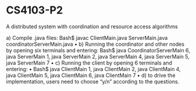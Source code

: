 # CS4103-P2
A distributed system with coordination and resource access algorithms


a) Compile .java files:
Bash$ javac ClientMain.java ServerMain.java coordinatorServerMain.java
• b) Running the coordinator and other nodes by opening six terminals and entering:
Bash$ java CoordinatorServerMain 6, java ServerMain 1, java ServerMain 2, java ServerMain 4, java ServerMain 5, java ServerMain 7
• c) Running the client by opening 6 terminals and entering:
• Bash$ java ClientMain 1, java ClientMain 2, java ClientMain 4, java
ClientMain 5, java ClientMain 6, java ClientMain 7
• d) to drive the implementation, users need to choose “y/n” according to the
questions.
